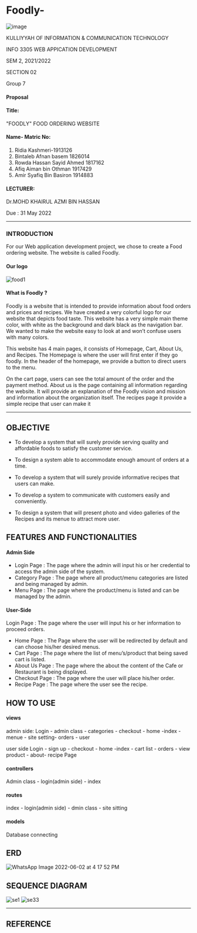# Foodly-

![image](https://user-images.githubusercontent.com/97139623/170854403-7cee3791-562d-4111-b070-bcb2a0e25797.png)

KULLIYYAH OF INFORMATION & COMMUNICATION TECHNOLOGY 

INFO 3305 WEB APPICATION DEVELOPMENT 

 SEM 2, 2021/2022 
 
 SECTION 02
 
Group 7

#### Proposal

#### Title:
 "FOODLY" FOOD ORDERING WEBSITE 
#### Name- Matric No:
1. Ridia Kashmeri-1913126
2. Bintaleb Afnan basem 1826014
3. Rowda Hassan Sayid Ahmed 1817162
4. Afiq Aiman bin Othman 1917429
5. Amir Syafiq Bin Basiron 1914883

#### LECTURER:

Dr.MOHD KHAIRUL AZMI BIN HASSAN 

Due :
31 May 2022

---
### INTRODUCTION

For our Web application development project, we chose to create a Food ordering website. The website is called Foodly.

#### Our logo 
![food1](https://user-images.githubusercontent.com/97139623/170884362-5ac6c757-c408-42f9-954c-69c0483f415d.png)

 #### What is Foodly ? 

  Foodly is a website that is intended to provide information about food orders and prices and recipes. We have created a very colorful logo for our website that depicts food taste. This website has a very simple main theme color, with white as the background and dark black as the navigation bar. We wanted to make the website easy to look at and won’t confuse users with many colors. 

 This website has 4 main pages, it consists of Homepage, Cart, About Us, and Recipes. The Homepage is where the user will first enter if they go foodly. In the header of the homepage, we provide a button to direct users to the menu.  

 On the cart page, users can see the total amount of the order and the payment method. About us is the page containing all information regarding the website. It will provide an explanation of the Foodly vision and mission and information about the organization itself. The recipes page it provide a simple recipe that user can make it 
 
---

## OBJECTIVE

   - To develop a system that will surely provide serving quality and affordable foods to satisfy the customer service.

   - To design a system able to accommodate enough amount of orders at a time.

   - To develop a system that will surely provide informative recipes that users can make.
   
   - To develop a system to communicate with customers easily and conveniently.
   
   - To design a system that will present photo and video galleries of the Recipes and its menue to attract more user.
   

##  FEATURES AND FUNCTIONALITIES 

#### Admin Side
- Login Page : The page where the admin will input his or her credential to access the admin side of the system.
- Category Page : The page where all product/menu categories are listed and being managed by admin.
- Menu Page : The page where the product/menu is listed and can be managed by the admin.

#### User-Side
  Login Page : The page where the user will input his or her information to proceed orders. 
- Home Page : The Page where the user will be redirected by default and can choose his/her desired menus.
- Cart Page : The page where the list of menu’s/product that being saved cart is listed.
- About Us Page : The page where the about the content of the Cafe or Restaurant is being displayed.
- Checkout Page : The page where the user will place his/her order.
- Recipe Page : The page where the user see the recipe.
## HOW TO USE
#### views
admin side:
Login - admin class - categories - checkout - home -index - menue - site setting- orders - user 

user side 
Login - sign up - checkout - home -index - cart list - orders - view product - about- recipe Page
#### controllers
Admin class - login(admin side) - index
#### routes 
index - login(admin side) - dmin class - site sitting
#### models
Database connecting 
## ERD
![WhatsApp Image 2022-06-02 at 4 17 52 PM](https://user-images.githubusercontent.com/97139623/171665086-d4265c47-2a32-49dc-a143-f8f5e9d5104a.jpeg)

## SEQUENCE DIAGRAM 
![se1](https://user-images.githubusercontent.com/97139623/170923626-43a3e719-b42f-46c9-9ce5-24ff5b19636a.png)
![se33](https://user-images.githubusercontent.com/97139623/171559803-53a6a71a-5a97-48c7-9d1b-d7b0910e20ac.png)

---
## REFERENCE 
